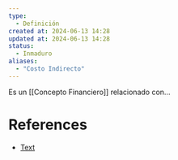 ```yaml
---
type:
  - Definición
created at: 2024-06-13 14:28 
updated at: 2024-06-13 14:28
status:
  - Inmaduro
aliases:
  - "Costo Indirecto"
---
```

Es un [[Concepto Financiero]] relacionado con...

# References

 - [Text](enlace)

